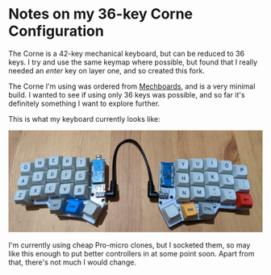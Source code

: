 # Notes on my 36-key Corne Configuration

The Corne is a 42-key mechanical keyboard, but can be reduced to 36 keys. I try and use the same keymap where possible, but found that I really needed an _enter_ key on layer one, and so created this fork.

The Corne I'm using was ordered from [Mechboards](https://mechboards.co.uk/), and is a very minimal build. I wanted to see if using only 36 keys was possible, and so far it's definitely something I want to explore further.

This is what my keyboard currently looks like:

![Prototype](./images/corne.png)

I'm currently using cheap Pro-micro clones, but I socketed them, so may like this enough to put better controllers in at some point soon. Apart from that, there's not much I would change.

